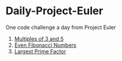 # Daily-Project-Euler
One code challenge a day from Project Euler

01. [Multiples of 3 and 5](https://projecteuler.net/problem=1)
02. [Even Fibonacci Numbers](https://projecteuler.net/problem=2)
03. [Largest Prime Factor](https://projecteuler.net/problem=3)
